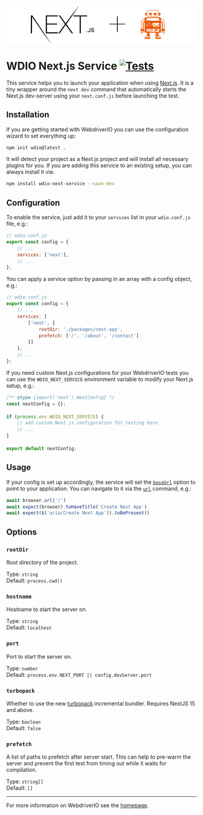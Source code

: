 <p style="text-align:center;">
    <a href="https://webdriver.io/">
        <img alt="WebdriverIO loves Next.js" src="https://raw.githubusercontent.com/webdriverio-community/wdio-next-service/main/.github/assets/banner.png">
    </a>
</p>

# WDIO Next.js Service [![Tests](https://github.com/webdriverio-community/wdio-next-service/actions/workflows/test.yml/badge.svg?branch=main)](https://github.com/webdriverio-community/wdio-next-service/actions/workflows/test.yml)

This service helps you to launch your application when using [Next.js](https://nextjs.org/). It is a tiny wrapper around the `next dev` command that automatically starts the Next.js dev-server using your `next.conf.js` before launching the test.

## Installation

If you are getting started with WebdriverIO you can use the configuration wizard to set everything up:

```sh
npm init wdio@latest .
```

It will detect your project as a Next.js project and will install all necessary plugins for you. If you are adding this service to an existing setup, you can always install it via:

```bash
npm install wdio-next-service --save-dev
```

## Configuration

To enable the service, just add it to your `services` list in your `wdio.conf.js` file, e.g.:

```js
// wdio.conf.js
export const config = {
    // ...
    services: ['next'],
    // ...
};
```

You can apply a service option by passing in an array with a config object, e.g.:

```js
// wdio.conf.js
export const config = {
    // ...
    services: [
        ['next', {
            rootDir: './packages/next-app',
            prefetch: ['/', '/about', '/contact']
        }]
    ],
    // ...
};
```

If you need custom Next.js configurations for your WebdriverIO tests you can use the `WDIO_NEXT_SERVICE` environment variable to modify your Next.js setup, e.g.:

```js title="next.config.mjs"
/** @type {import('next').NextConfig} */
const nextConfig = {};

if (process.env.WDIO_NEXT_SERVICE) {
    // add custom Next.js configuration for testing here
    // ...
}

export default nextConfig;
```

## Usage

If your config is set up accordingly, the service will set the [`baseUrl`](https://webdriver.io/docs/configuration#baseurl) option to point to your application. You can navigate to it via the [`url`](https://webdriver.io/docs/api/browser/url) command, e.g.:

```ts
await browser.url('/')
await expect(browser).toHaveTitle('Create Next App')
await expect($('aria/Create Next App')).toBePresent()
```

## Options

### `rootDir`

Root directory of the project.

Type: `string`<br />
Default: `process.cwd()`

### `hostname`

Hostname to start the server on.

Type: `string`<br />
Default: `localhost`

### `port`

Port to start the server on.

Type: `number`<br />
Default: `process.env.NEXT_PORT || config.devServer.port`

### `turbopack`

Whether to use the new [turbopack](https://nextjs.org/docs/app/api-reference/turbopack) incremental bundler. Requires NextJS 15 and above.

Type: `boolean`<br />
Default: `false`

### `prefetch`

A list of paths to prefetch after server start. This can help to pre-warm the server and prevent the first test from timing out while it waits for compilation.

Type: `string[]`<br />
Default: `[]`

----

For more information on WebdriverIO see the [homepage](https://webdriver.io).
